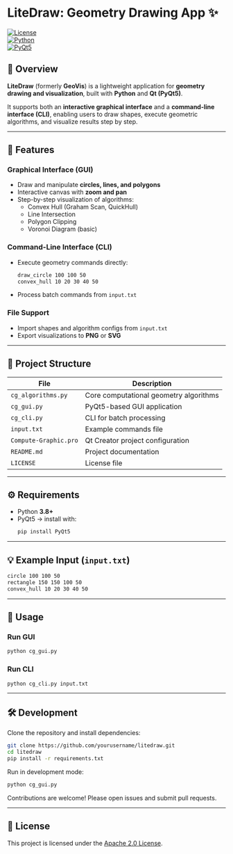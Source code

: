 # LiteDraw: Geometry Drawing App ✨

[![License](https://img.shields.io/badge/License-Apache_2.0-blue.svg)](LICENSE)  
[![Python](https://img.shields.io/badge/Python-3.8+-3776AB.svg?logo=python&logoColor=white)](https://www.python.org/)  
[![PyQt5](https://img.shields.io/badge/PyQt5-5.15.9-41CD52.svg)](https://pypi.org/project/PyQt5/)

## 📖 Overview

**LiteDraw** (formerly **GeoVis**) is a lightweight application for **geometry drawing and visualization**, built with **Python** and **Qt (PyQt5)**.  

It supports both an **interactive graphical interface** and a **command-line interface (CLI)**, enabling users to draw shapes, execute geometric algorithms, and visualize results step by step.

---

## 🚀 Features

### Graphical Interface (GUI)
- Draw and manipulate **circles, lines, and polygons**  
- Interactive canvas with **zoom and pan**  
- Step-by-step visualization of algorithms:
  - Convex Hull (Graham Scan, QuickHull)  
  - Line Intersection  
  - Polygon Clipping  
  - Voronoi Diagram (basic)  

### Command-Line Interface (CLI)
- Execute geometry commands directly:
  ```txt
  draw_circle 100 100 50
  convex_hull 10 20 30 40 50
  ```
- Process batch commands from `input.txt`  

### File Support
- Import shapes and algorithm configs from `input.txt`  
- Export visualizations to **PNG** or **SVG**  

---

## 📁 Project Structure

| File | Description |
|------|-------------|
| `cg_algorithms.py` | Core computational geometry algorithms |
| `cg_gui.py` | PyQt5-based GUI application |
| `cg_cli.py` | CLI for batch processing |
| `input.txt` | Example commands file |
| `Compute-Graphic.pro` | Qt Creator project configuration |
| `README.md` | Project documentation |
| `LICENSE` | License file |

---

## ⚙️ Requirements

- Python **3.8+**  
- PyQt5 → install with:
  ```bash
  pip install PyQt5
  ```

---

## 💡 Example Input (`input.txt`)

```txt
circle 100 100 50
rectangle 150 150 100 50
convex_hull 10 20 30 40 50
```

---

## 🏃 Usage

### Run GUI
```bash
python cg_gui.py
```

### Run CLI
```bash
python cg_cli.py input.txt
```

---

## 🛠️ Development

Clone the repository and install dependencies:

```bash
git clone https://github.com/yourusername/litedraw.git
cd litedraw
pip install -r requirements.txt
```

Run in development mode:

```bash
python cg_gui.py
```

Contributions are welcome! Please open issues and submit pull requests.

---

## 📜 License

This project is licensed under the [Apache 2.0 License](LICENSE).
